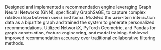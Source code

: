 Designed and implemented a recommendation engine leveraging Graph Neural Networks (GNN), specifically GraphSAGE, to capture complex relationships between users and items. Modeled the user-item interaction data as a bipartite graph and trained the system to generate personalized recommendations. Utilized NetworkX, PyTorch Geometric, and Pandas for graph construction, feature engineering, and model training. Achieved improved recommendation accuracy over traditional collaborative filtering methods.
